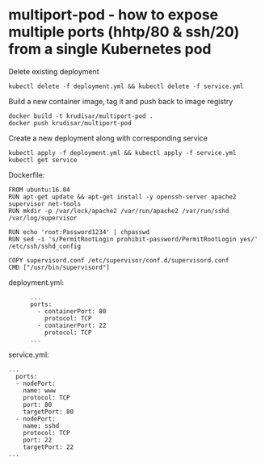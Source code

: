 # multiport-pod - how to expose multiple ports (hhtp/80 & ssh/20) from a single Kubernetes pod

Delete existing deployment
```
kubectl delete -f deployment.yml && kubectl delete -f service.yml
```

Build a new container image, tag it and push back to image registry
```
docker build -t krudisar/multiport-pod . 
docker push krudisar/multiport-pod  
```

Create a new deployment along with corresponding service 
```
kubectl apply -f deployment.yml && kubectl apply -f service.yml
kubectl get service
```
Dockerfile:
```
FROM ubuntu:16.04
RUN apt-get update && apt-get install -y openssh-server apache2 supervisor net-tools
RUN mkdir -p /var/lock/apache2 /var/run/apache2 /var/run/sshd /var/log/supervisor

RUN echo 'root:Password1234' | chpasswd
RUN sed -i 's/PermitRootLogin prohibit-password/PermitRootLogin yes/' /etc/ssh/sshd_config

COPY supervisord.conf /etc/supervisor/conf.d/supervisord.conf
CMD ["/usr/bin/supervisord"]
```
deployment.yml:
```
      ...
      ports:
        - containerPort: 80
          protocol: TCP
        - containerPort: 22
          protocol: TCP
      ...
```

service.yml:
```
...
  ports:
  - nodePort:
    name: www 
    protocol: TCP
    port: 80
    targetPort: 80
  - nodePort:
    name: sshd 
    protocol: TCP
    port: 22
    targetPort: 22
...
```

